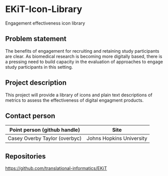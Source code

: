 # EKiT-Icon-Library
Engagement effectiveness icon library

## Problem statement
The benefits of engagement for recruiting and retaining study participants are clear. As biomedical research is becoming more digitally based, there is a pressing need to build capacity in the evaluation of approaches to engage study participants in this setting.

## Project description
This project will provide a library of icons and plain text descriptions of metrics to assess the effectiveness of digital engagment products.

## Contact person

Point person (github handle) | Site 
----------|--------------
Casey Overby Taylor (overbyc) | Johns Hopkins University

## Repositories

https://github.com/translational-informatics/EKiT
